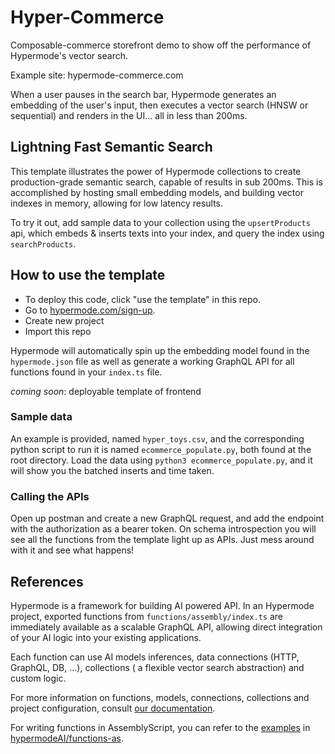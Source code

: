 # Hyper-Commerce

Composable-commerce storefront demo to show off the performance of Hypermode's vector search. 

Example site: hypermode-commerce.com

When a user pauses in the search bar, Hypermode generates an embedding of the user's input, then executes a vector search (HNSW or sequential) and renders in the UI... all in less than 200ms. 

## Lightning Fast Semantic Search

This template illustrates the power of Hypermode collections to create production-grade semantic search, capable of results in sub 200ms.
This is accomplished by hosting small embedding models, and building vector indexes in memory, allowing for low latency results.

To try it out, add sample data to your collection using the `upsertProducts` api, which embeds & inserts texts into your index, and query the index using `searchProducts`.

## How to use the template

- To deploy this code, click "use the template" in this repo. 
- Go to [hypermode.com/sign-up](https://hypermode.com/sign-up).
- Create new project
- Import this repo

Hypermode will automatically spin up the embedding model found in the `hypermode.json` file as well as generate a working GraphQL API for all functions found in your `index.ts` file. 

_coming soon_: deployable template of frontend

### Sample data

An example is provided, named `hyper_toys.csv`, and the corresponding python script to run it is named `ecommerce_populate.py`, both found at the root directory. Load the data using `python3 ecommerce_populate.py`, and it will show you the batched inserts and time taken.

### Calling the APIs

Open up postman and create a new GraphQL request, and add the endpoint with the authorization as a bearer token. On schema introspection you will see all the functions from the template light up as APIs. Just mess around with it and see what happens!

## References

Hypermode is a framework for building AI powered API.
In an Hypermode project, exported functions from `functions/assembly/index.ts` are immediately available as a scalable GraphQL API, allowing direct integration of your AI logic into your existing applications.

Each function can use AI models inferences, data connections (HTTP, GraphQL, DB, ...), collections ( a flexible vector search abstraction) and custom logic.

For more information on functions, models, connections, collections and project configuration, consult [our documentation](https://docs.hypermode.com).

For writing functions in AssemblyScript, you can refer to the [examples](https://github.com/hypermodeAI/functions-as/tree/main/examples) in [hypermodeAI/functions-as](https://github.com/hypermodeAI/functions-as).
